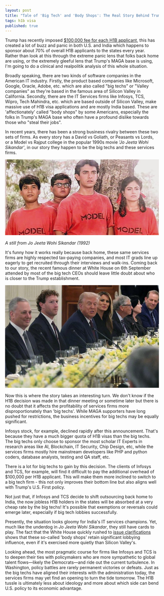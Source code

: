 ```yaml
---
layout: post
title: "Tale of 'Big Tech' and 'Body Shops': The Real Story Behind Trump's $100,000 H1B Fee"
tags: h1b visa
published: true
---
```


Trump has recently imposed [$100,000 fee for each H1B applicant](https://www.ndtv.com/world-news/trump-imposes-100-000-fee-on-h-1b-visas-how-it-may-impact-indians-immigration-action-gold-card-visa-program-9310691), this has created a lot of buzz and panic in both U.S. and India which happens to sponsor about 70% of overall H1B applicants to the states every year. Rather than look at this through the extreme panic lens that folks back home are using, or the extremely gleeful lens that Trump's MAGA base is using, I'm going to do a clinical and realpolitik analysis of this whole situation.

Broadly speaking, there are two kinds of software companies in the American IT industry. Firstly, the product based companies like Microsoft, Google, Oracle, Adobe, etc. which are also called "big techs" or "Valley companies" as they're based in the famous area of Silicon Valley in California. Secondly, there are the IT Services firms like Infosys, TCS, Wipro, Tech Mahindra, etc. which are based outside of Silicon Valley, make massive use of H1B visa applications and are mostly India based. These are 'affectionately' called "body shops" by some Americans, especially the folks in Trump's MAGA base who often have a profound dislike towards those who "steal their jobs".

In recent years, there has been a strong business rivalry between these two sets of firms. As every story has a David vs Goliath, or Peasants vs Lords, or a Model vs Rajput college in the popular 1990s movie *'Jo Jeeta Wohi Sikandar'*, in our story they happen to be the big techs and these services firms.

![jo-jeeta-wohi-sikandar](/uploads/jo-jeeta-wohi-sikandar.jpg)

*A still from Jo Jeeta Wohi Sikandar (1992)*

It's funny how it works really because back home, these same services firms are highly respected tax-paying companies, and most IT grads line up eagerly to get recruited through their interviews and walk-ins. Coming back to our story, the recent famous dinner at White House on 6th September attended by most of the big tech CEOs should leave little doubt about who is closer to the Trump establishment.

![wh-dinner](/uploads/wh-dinner.jpg)

Now this is where the story takes an interesting turn. We don't know if the H1B decision was made in that dinner meeting or sometime later but there is no doubt that it affects the profitability of services firms more disproportionately than 'big techs'. While MAGA supporters have long pushed for restrictions, the business incentives for big techs may be equally significant.

Infosys stock, for example, declined rapidly after this announcement. That's because they have a much bigger quota of H1B visas than the big techs. The big techs only choose to sponsor the most scholar IT Experts in research areas like AI, Blockchain, IT Security, Chip Design, etc, while the services firms mostly hire mainstream developers like PHP and python coders, database analysts, testing and QA staff, etc.

There is a lot for big techs to gain by this decision. The clients of Infosys and TCS, for example, will find it difficult to pay the additional overhead of $100,000 per H1B applicant. This will make them more inclined to switch to a big tech firm - this not only improves their bottom line but also aligns well with Trump's U.S. First policy.

Not just that, if Infosys and TCS decide to shift outsourcing back home to India, the now jobless H1B holders in the states will be absorbed at a very cheap rate by the big techs! It's possible that exemptions or reversals could emerge later, especially if big tech lobbies successfully.

Presently, the situation looks gloomy for India's IT services champions. Yet, much like the underdog in *Jo Jeeta Wohi Sikandar*, they still have cards to play. The fact that the White House quickly rushed to [issue clarifications](https://timesofindia.indiatimes.com/business/international-business/white-house-clarifies-100000-fee-does-not-apply-to-current-h1b-visa-holders-or-renewals-safe-to-travel-also-its-not-annual-fee/articleshow/124022952.cms) shows that these so-called 'body shops' retain significant lobbying influence, even if it's exercised more quietly than Silicon Valley's.

Looking ahead, the most pragmatic course for firms like Infosys and TCS is to deepen their ties with policymakers who are more sympathetic to global talent flows—likely the Democrats—and ride out the current turbulence. In Washington, policy battles are rarely permanent victories or defeats. Just as the big techs have aligned their interests with the administration today, the services firms may yet find an opening to turn the tide tomorrow. The H1B tussle is ultimately less about ideology and more about which side can bend U.S. policy to its economic advantage.
